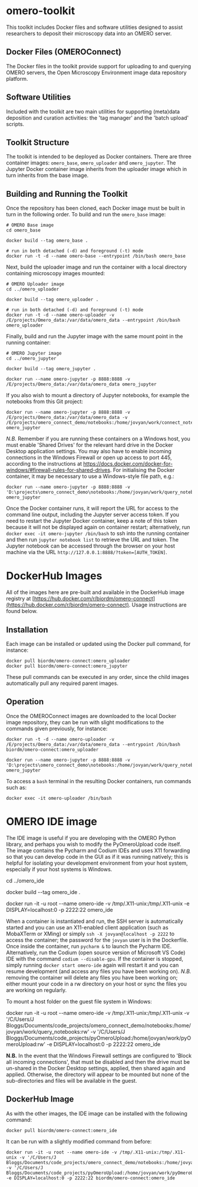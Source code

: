 # omero-toolkit

This toolkit includes Docker files and software utilities designed to assist researchers to deposit their microscopy data into an OMERO server.

## Docker Files (OMEROConnect)

The Docker files in the toolkit provide support for uploading to and querying OMERO servers, the Open Microscopy Environment image data repository platform.

## Software Utilities

Included with the toolkit are two main utilities for supporting (meta)data deposition and curation activities: the 'tag manager' and the 'batch upload' scripts.

## Toolkit Structure
The toolkit is intended to be deployed as Docker containers. There are three container images: `omero_base`, `omero_uploader` and `omero_jupyter`. The Jupyter Docker container image inherits from the uploader image which in turn inherits from the base image.

## Building and Running the Toolkit
Once the repository has been cloned, each Docker image must be built in turn in the following order. To build and run the `omero_base` image:
```
# OMERO Base image
cd omero_base

docker build --tag omero_base .

# run in both detached (-d) and foreground (-t) mode
docker run -t -d --name omero-base --entrypoint /bin/bash omero_base
```
Next, build the uploader image and run the container with a local directory containing microscopy images mounted:
```
# OMERO Uploader image
cd ../omero_uploader

docker build --tag omero_uploader .

# run in both detached (-d) and foreground (-t) mode
docker run -t -d --name omero-uploader -v /E/projects/Omero_data:/var/data/omero_data --entrypoint /bin/bash omero_uploader
```
Finally, build and run the Jupyter image with the same mount point in the running container:
```
# OMERO Jupyter image
cd ../omero_jupyter

docker build --tag omero_jupyter .

docker run --name omero-jupyter -p 8888:8888 -v /E/projects/Omero_data:/var/data/omero_data omero_jupyter
```

If you also wish to mount a directory of Jupyter notebooks, for example the notebooks from this Git project:
```
docker run --name omero-jupyter -p 8888:8888 -v /E/projects/Omero_data:/var/data/omero_data -v /E/projects/omero_connect_demo/notebooks:/home/jovyan/work/connect_notebooks omero_jupyter
```
*N.B.* Remember if you are running these containers on a Windows host, you must enable 'Shared Drives' for the relevant hard drive in the Docker Desktop application settings. You may also have to enable incoming connections in the Windows Firewall or open up access to port 445, according to the instructions at https://docs.docker.com/docker-for-windows/#firewall-rules-for-shared-drives. For initialising the Docker container, it may be necessary to use a Windows-style file path, e.g.:
```
docker run --name omero-jupyter -p 8888:8888 -v 'D:\projects\omero_connect_demo\notebooks:/home/jovyan/work/query_notebooks:rw' omero_jupyter
```

Once the Docker container runs, it will report the URL for access to the command line output, including the Jupyter server access token. If you need to restart the Jupyter Docker container, keep a note of this token because it will not be displayed again on container restart; alternatively, run `docker exec -it omero-jupyter /bin/bash` to ssh into the running container and then run `jupyter notebook list` to retrieve the URL and token. The Jupyter notebook can be accessed through the browser on your host machine via the URL `http://127.0.0.1:8888/?token=[AUTH_TOKEN]`.

# DockerHub Images
All of the images here are pre-built and available in the DockerHub image registry at [https://hub.docker.com/r/biordm/omero-connect](https://hub.docker.com/r/biordm/omero-connect). Usage instructions are found below.

## Installation
Each image can be installed or updated using the Docker pull command, for instance:
```
docker pull biordm/omero-connect:omero_uploader
docker pull biordm/omero-connect:omero_jupyter
```
These pull commands can be executed in any order, since the child images automatically pull any required parent images.

## Operation
Once the OMEROConnect images are downloaded to the local Docker image repository, they can be run with slight modifications to the commands given previously, for instance:
```
docker run -t -d --name omero-uploader -v /E/projects/Omero_data:/var/data/omero_data --entrypoint /bin/bash biordm/omero-connect:omero_uploader
```
```
docker run --name omero-jupyter -p 8888:8888 -v 'D:\projects\omero_connect_demo\notebooks:/home/jovyan/work/query_notebooks:rw' omero_jupyter
```
To access a `bash` terminal in the resulting Docker containers, run commands such as:
```
docker exec -it omero-uploader /bin/bash
```

# OMERO IDE image
The IDE image is useful if you are developing with the OMERO Python library, and perhaps you wish to modify the PyOmeroUpload code itself. The image contains the Pycharm and Codium IDEs and uses X11 forwarding so that you can develop code in the GUI as if it was running natively; this is helpful for isolating your development environment from your host system, especially if your host systems is Windows.

cd ../omero_ide

docker build --tag omero_ide .

docker run -it -u root --name omero-ide -v /tmp/.X11-unix:/tmp/.X11-unix -e DISPLAY=localhost:0 -p 2222:22 omero_ide

When a container is instantiated and run, the SSH server is automatically started and you can use an X11-enabled client application (such as MobaXTerm or XMing) or simply `ssh -X jovyan@localhost -p 2222` to access the container; the password for the `jovyan` user is in the Dockerfile. Once inside the container, run `pycharm &` to launch the Pycharm IDE. Alternatively, run the Codium (open source version of Microsoft VS Code) IDE with the command `codium --disable-gpu`. If the container is stopped, simply running `docker start omero-ide` again will restart it and you can resume development (and access any files you have been working on). *N.B.* removing the container will delete any files you have been working on; either mount your code in a rw directory on your host or sync the files you are working on regularly.

To mount a host folder on the guest file system in Windows:

docker run -it -u root --name omero-ide -v /tmp/.X11-unix:/tmp/.X11-unix -v '/C/Users/J Bloggs/Documents/code_projects/omero_connect_demo/notebooks:/home/jovyan/work/query_notebooks:rw' -v '/C/Users/J Bloggs/Documents/code_projects/pyOmeroUpload:/home/jovyan/work/pyOmeroUpload:rw' -e DISPLAY=localhost:0 -p 2222:22 omero_ide

**N.B.** In the event that the Windows Firewall settings are configured to 'Block all incoming connections', that must be disabled and then the drive must be un-shared in the Docker Desktop settings, applied, then shared again and applied. Otherwise, the directory will appear to be mounted but none of the sub-directories and files will be available in the guest.

## DockerHub Image
As with the other images, the IDE image can be installed with the following command:
```
docker pull biordm/omero-connect:omero_ide
```
It can be run with a slightly modified command from before:
```
docker run -it -u root --name omero-ide -v /tmp/.X11-unix:/tmp/.X11-unix -v '/C/Users/J Bloggs/Documents/code_projects/omero_connect_demo/notebooks:/home/jovyan/work/query_notebooks:rw' -v '/C/Users/J Bloggs/Documents/code_projects/pyOmeroUpload:/home/jovyan/work/pyOmeroUpload:rw' -e DISPLAY=localhost:0 -p 2222:22 biordm/omero-connect:omero_ide
```
